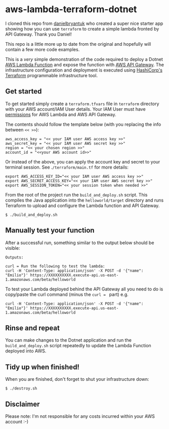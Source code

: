 # aws-lambda-terraform-dotnet

I cloned this repo from [danielbryantuk](https://github.com/danielbryantuk/aws-lambda-terraform-java-play) who created a super nice starter app showing how you can use `terraform` to create a simple lambda fronted by API Gateway. Thank you Daniel!

This repo is a little more up to date from the original and hopefully will contain a few more code examples.

This is a _very_ simple demonstration of the code required to deploy a Dotnet
[AWS Lambda Function](https://aws.amazon.com/lambda/) and expose the function
with [AWS API Gateway](https://aws.amazon.com/api-gateway/). The infrastructure
configuration and deployment is executed using [HashiCorp's Terraform](https://www.terraform.io/) programmable infrastructure tool.

## Get started

To get started simply create a `terraform.tfvars` file in `terraform`
directory with your AWS account/IAM User details. Your IAM User must have
[permissions](http://docs.aws.amazon.com/IAM/latest/UserGuide/id_users_create.html)
for AWS Lambda and AWS API Gateway.

The contents should follow the template below (with you replacing the info
between `<< >>`):

```
aws_access_key = "<< your IAM user AWS access key >>"
aws_secret_key = "<< your IAM user AWS secret key >>"
region = "<< your chosen region >>"
account_id = "<<your AWS account id>>"

```

Or instead of the above, you can apply the account key and secret to your terminal session. See .`/terraform/main.tf` for more details:

```
export AWS_ACCESS_KEY_ID="<< your IAM user AWS access key >>"
export AWS_SECRET_ACCESS_KEY="<< your IAM user AWS secret key >>"
export AWS_SESSION_TOKEN="<< your session token when needed >>"
```

From the root of the project run the `build_and_deploy.sh` script.
This compiles the Java application into the `helloworld/target` directory
and runs Terraform to upload and configure the Lambda function and API Gateway.

```
$ ./build_and_deploy.sh
```

## Manually test your function

After a successful run, something similar to the output below should be visible:

```
Outputs:

curl = Run the following to test the lambda:
curl -H 'Content-Type: application/json' -X POST -d '{"name": "Emilio"}' https://XXXXXXXXXX.execute-api.us-east-1.amazonaws.com/beta/helloworld
```

To test your Lambda deployed behind the API Gateway all you need to do is
copy/paste the curl command (minus the `curl = ` part) e.g.

```
curl -H 'Content-Type: application/json' -X POST -d '{"name": "Emilio"}' https://XXXXXXXXXX.execute-api.us-east-1.amazonaws.com/beta/helloworld
```

## Rinse and repeat

You can make changes to the Dotnet application and run the `build_and_deploy.sh`
script repeatedly to update the Lambda Function deployed into AWS.

## Tidy up when finished!

When you are finished, don't forget to shut your infrastructure down:

```
$ ./destroy.sh
```

## Disclaimer

Please note: I'm not responsible for any costs incurred within your AWS account :-)
